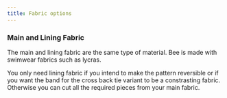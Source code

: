 ```yaml
---
title: Fabric options
---
```


### Main and Lining Fabric

The main and lining fabric are the same type of material. Bee is made with swimwear fabrics such as lycras.

<Note>

You only need lining fabric if you intend to make the pattern reversible or if you want the band for the cross back tie variant to be a constrasting fabric. Otherwise you can cut all the required pieces from your main fabric.

</Note>
